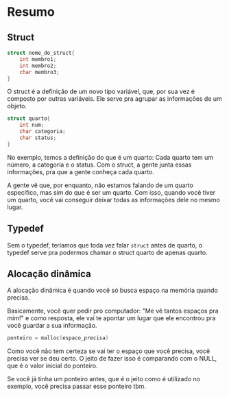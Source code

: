 # Resumo

## Struct

```cpp
struct nome_do_struct{
    int membro1;
    int membro2;
    char membro3;
}
```

O struct é a definição de um novo tipo variável, que, por sua vez é composto por outras variáveis. Ele serve pra agrupar as informações de um objeto.

```cpp
struct quarto{
    int num;
    char categoria;
    char status;
}
```

No exemplo, temos a definição do que é um quarto: Cada quarto tem um número, a categoria e o status. Com o struct, a gente junta essas informações, pra que a gente conheça cada quarto.

A gente vê que, por enquanto, não estamos falando de um quarto específico, mas sim do que é ser um quarto. Com isso, quando você tiver um quarto, você vai conseguir deixar todas as informações dele no mesmo lugar.

## Typedef

Sem o typedef, teríamos que toda vez falar `struct` antes de quarto, o typedef serve pra podermos chamar o struct quarto de apenas quarto.

## Alocação dinâmica

A alocação dinâmica é quando você só busca espaço na memória quando precisa.

Basicamente, você quer pedir pro computador: "Me vê tantos espaços pra mim!" e como resposta, ele vai te apontar um lugar que ele encontrou pra você guardar a sua informação.

```cpp
ponteiro = malloc(espaco_precisa)
```

Como você não tem certeza se vai ter o espaço que você precisa, você precisa ver se deu certo. O jeito de fazer isso é comparando com o NULL, que é o valor inicial do ponteiro.

Se você já tinha um ponteiro antes, que é o jeito como é utilizado no exemplo, você precisa passar esse ponteiro tbm.
